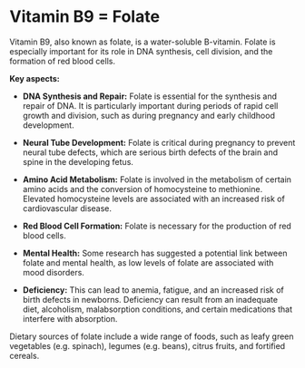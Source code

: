# Vitamin B9 = Folate

Vitamin B9, also known as folate, is a water-soluble B-vitamin. Folate is especially important for its role in DNA synthesis, cell division, and the formation of red blood cells.

**Key aspects:**

* **DNA Synthesis and Repair:** Folate is essential for the synthesis and repair of DNA. It is particularly important during periods of rapid cell growth and division, such as during pregnancy and early childhood development.

* **Neural Tube Development:** Folate is critical during pregnancy to prevent neural tube defects, which are serious birth defects of the brain and spine in the developing fetus.

* **Amino Acid Metabolism:** Folate is involved in the metabolism of certain amino acids and the conversion of homocysteine to methionine. Elevated homocysteine levels are associated with an increased risk of cardiovascular disease.

* **Red Blood Cell Formation:** Folate is necessary for the production of red blood cells.

* **Mental Health:** Some research has suggested a potential link between folate and mental health, as low levels of folate are associated with mood disorders.

* **Deficiency:** This can lead to anemia, fatigue, and an increased risk of birth defects in newborns. Deficiency can result from an inadequate diet, alcoholism, malabsorption conditions, and certain medications that interfere with absorption.

Dietary sources of folate include a wide range of foods, such as leafy green vegetables (e.g. spinach), legumes (e.g. beans), citrus fruits, and fortified cereals.
